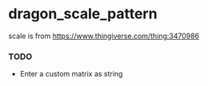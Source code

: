 # dragon_scale_pattern

scale is from https://www.thingiverse.com/thing:3470986

### TODO

- Enter a custom matrix as string